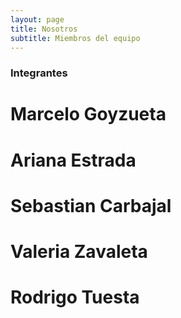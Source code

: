 ```yaml
---
layout: page
title: Nosotros
subtitle: Miembros del equipo
---
```





### Integrantes 

# Marcelo Goyzueta

# Ariana Estrada

# Sebastian Carbajal

# Valeria Zavaleta

# Rodrigo Tuesta



